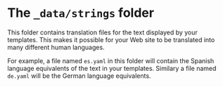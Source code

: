 # The `_data/strings` folder

This folder contains translation files for the text displayed by your templates. This makes it possible for your Web site to be translated into many different human languages.

For example, a file named `es.yaml` in this folder will contain the Spanish language equivalents of the text in your templates. Similary a file named `de.yaml` will be the German language equivalents.
